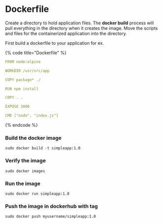 # Dockerfile

Create a directory to hold application files. The **docker build** process will pull everything in the directory when it creates the image. Move the scripts and files for the containerized application into the directory.

First build a dockerfile to your application for ex.

{% code title="Dockerfile" %}
```yaml
FROM node:alpine

WORKDIR /usr/src/app

COPY package* ./

RUN npm install

COPY . .

EXPOSE 3000

CMD ["node", "index.js"]
```
{% endcode %}

### Build the docker image

```
sudo docker build -t simpleapp:1.0
```

### Verify the image

```
sudo docker images
```

### Run the image

```
sudo docker run simpleapp:1.0
```

### Push the image in dockerhub with tag

```
sudo docker push myusername/simpleapp:1.0
```
